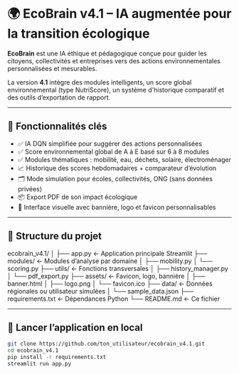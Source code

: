 # 🌍 EcoBrain v4.1 – IA augmentée pour la transition écologique

**EcoBrain** est une IA éthique et pédagogique conçue pour guider les citoyens, collectivités et entreprises vers des actions environnementales personnalisées et mesurables.

La version **4.1** intègre des modules intelligents, un score global environnemental (type NutriScore), un système d'historique comparatif et des outils d’exportation de rapport.

---

## 🧠 Fonctionnalités clés

- ✅ IA DQN simplifiée pour suggérer des actions personnalisées
- ✅ Score environnemental global de A à E basé sur 6 à 8 modules
- ✅ Modules thématiques : mobilité, eau, déchets, solaire, électroménager
- 📈 Historique des scores hebdomadaires + comparateur d’évolution
- 🗂 Mode simulation pour écoles, collectivités, ONG (sans données privées)
- 📦 Export PDF de son impact écologique
- 🎨 Interface visuelle avec bannière, logo et favicon personnalisables

---

## 📁 Structure du projet

ecobrain_v4.1/ │ ├── app.py ← Application principale Streamlit ├── modules/ ← Modules d’analyse par domaine │ ├── mobility.py │ └── scoring.py ├── utils/ ← Fonctions transversales │ ├── history_manager.py │ └── pdf_export.py ├── assets/ ← Favicon, logo, bannière │ ├── banner.html │ ├── logo.png │ └── favicon.ico ├── data/ ← Données régionales ou utilisateur simulées │ └── sample_data.json ├── requirements.txt ← Dépendances Python └── README.md ← Ce fichier

---

## 🚀 Lancer l’application en local

```bash
git clone https://github.com/ton_utilisateur/ecobrain_v4.1.git
cd ecobrain_v4.1
pip install -r requirements.txt
streamlit run app.py

